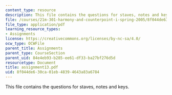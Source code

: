 ```yaml
---
content_type: resource
description: This file contains the questions for staves, notes and keys.
file: /courses/21m-301-harmony-and-counterpoint-i-spring-2005/8f044de630ca01eb48394643a83a6784_assignment13.pdf
file_type: application/pdf
learning_resource_types:
- Assignments
license: https://creativecommons.org/licenses/by-nc-sa/4.0/
ocw_type: OCWFile
parent_title: Assignments
parent_type: CourseSection
parent_uid: 84e4eb93-b285-ee61-df33-ba27bf276d5d
resourcetype: Document
title: assignment13.pdf
uid: 8f044de6-30ca-01eb-4839-4643a83a6784
---
```

This file contains the questions for staves, notes and keys.
